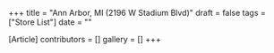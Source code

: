 +++
title = "Ann Arbor, MI (2196 W Stadium Blvd)"
draft = false
tags = ["Store List"]
date = ""

[Article]
contributors = []
gallery = []
+++
